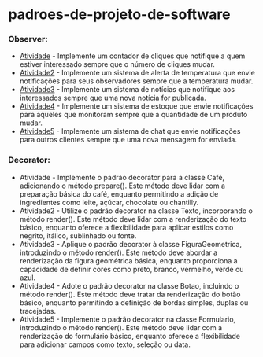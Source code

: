 # padroes-de-projeto-de-software

### Observer:
- [Atividade](https://github.com/MCossetti/padroes-de-projeto-de-software/tree/main/Observer/Atividade) - Implemente um contador de cliques que notifique a quem estiver interessado sempre que o número de cliques mudar.
- [Atividade2](https://github.com/MCossetti/padroes-de-projeto-de-software/tree/main/Observer/Atividade2) - Implemente um sistema de alerta de temperatura que envie notificações para seus observadores sempre que a temperatura mudar.
- [Atividade3](https://github.com/MCossetti/padroes-de-projeto-de-software/tree/main/Observer/Atividade3) - Implemente um sistema de notícias que notifique aos interessados sempre que uma nova notícia for publicada.
- [Atividade4](https://github.com/MCossetti/padroes-de-projeto-de-software/tree/main/Observer/Atividade4) - Implemente um sistema de estoque que envie notificações para aqueles que monitoram sempre que a quantidade de um produto mudar.
- [Atividade5](https://github.com/MCossetti/padroes-de-projeto-de-software/tree/main/Observer/Atividade5) - Implemente um sistema de chat que envie notificações para outros clientes sempre que uma nova mensagem for enviada.

### Decorator:
- Atividade - Implemente o padrão decorator para a classe Café, adicionando o método prepare(). Este método deve lidar com a preparação básica do café, enquanto permitindo a adição de ingredientes como leite, açúcar, chocolate ou chantilly.
- Atividade2 - Utilize o padrão decorator na classe Texto, incorporando o método render(). Este método deve lidar com a renderização do texto básico, enquanto oferece a flexibilidade para aplicar estilos como negrito, itálico, sublinhado ou fonte.
- Atividade3 - Aplique o padrão decorator à classe FiguraGeometrica, introduzindo o método render(). Este método deve abordar a renderização da figura geométrica básica, enquanto proporciona a capacidade de definir cores como preto, branco, vermelho, verde ou azul.
- Atividade4 - Adote o padrão decorator na classe Botao, incluindo o método render(). Este método deve tratar da renderização do botão básico, enquanto permitindo a definição de bordas simples, duplas ou tracejadas.
- Atividade5 - Implemente o padrão decorator na classe Formulario, introduzindo o método render(). Este método deve lidar com a renderização do formulário básico, enquanto oferece a flexibilidade para adicionar campos como texto, seleção ou data.
